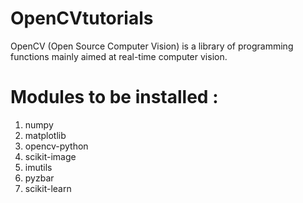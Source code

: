 # OpenCVtutorials
OpenCV (Open Source Computer Vision) is a library of programming functions mainly aimed at real-time computer vision.

# Modules to be installed :
1. numpy
2. matplotlib
3. opencv-python
4. scikit-image
5. imutils
6. pyzbar
7. scikit-learn

